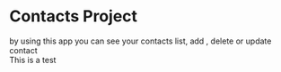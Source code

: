 # Contacts Project
by using this app you can see your contacts list, add , delete or update contact  
This is a test

